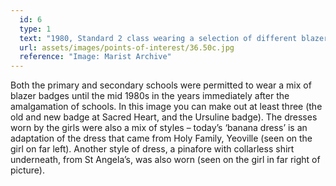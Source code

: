 ```yaml
---
  id: 6
  type: 1
  text: "1980, Standard 2 class wearing a selection of different blazer badges. Ms Field, their class teacher, remains a member of the teaching staff at the college today having started at the school in 1978."
  url: assets/images/points-of-interest/36.50c.jpg
  reference: "Image: Marist Archive"
---
```

Both the primary and secondary schools were permitted to wear a mix of blazer badges until the mid 1980s in the years immediately after the amalgamation of schools. In this image you can make out at least three (the old and new badge at Sacred Heart, and the Ursuline badge). The dresses worn by the girls were also a mix of styles – today’s ‘banana dress’ is an adaptation of the dress that came from Holy Family, Yeoville (seen on the girl on far left). Another style of dress, a pinafore with collarless shirt underneath, from St Angela’s, was also worn (seen on the girl in far right of picture).
        